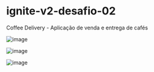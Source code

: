 # ignite-v2-desafio-02
Coffee Delivery - Aplicação de venda e entrega de cafés

![image](https://user-images.githubusercontent.com/48776036/189502993-36a151f4-ac8d-4c5e-8e8e-a28f5f71f3f8.png)

![image](https://user-images.githubusercontent.com/48776036/189502971-a874501f-4e20-420f-b39d-5e49e3250d78.png)

![image](https://user-images.githubusercontent.com/48776036/189502977-28712ca2-3703-4644-b2ba-0ee51425f97e.png)
